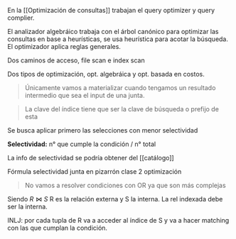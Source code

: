 En la [[Optimización de consultas]] trabajan el query optimizer y query complier.

El analizador algebráico trabaja con el árbol canónico para optimizar las consultas en base a heurísticas, se usa heurística para acotar la búsqueda. El optimizador aplica reglas generales.

Dos caminos de acceso, file scan e index scan

Dos tipos de optimización, opt. algebráica y opt. basada en costos.

> Únicamente vamos a materializar cuando tengamos un resultado intermedio que sea el input de una junta.

> La clave del índice tiene que ser la clave de búsqueda o prefijo de esta

Se busca aplicar primero las selecciones con menor selectividad

**Selectividad:** n° que cumple la condición / n° total

La info de selectividad se podría obtener del [[catálogo]] 

Fórmula selectividad junta en pizarrón clase 2 optimización

> No vamos a resolver condiciones con OR ya que son más complejas

Siendo $R \Join S$ R es la relación externa y S la interna. La rel indexada debe ser la interna.

INLJ: por cada tupla de R va a acceder al índice de S y va a hacer matching con las que cumplan la condición.

